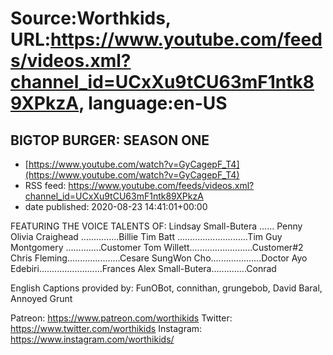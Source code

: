 # Source:Worthkids, URL:https://www.youtube.com/feeds/videos.xml?channel_id=UCxXu9tCU63mF1ntk89XPkzA, language:en-US

## BIGTOP BURGER: SEASON ONE
 - [https://www.youtube.com/watch?v=GyCagepF_T4](https://www.youtube.com/watch?v=GyCagepF_T4)
 - RSS feed: https://www.youtube.com/feeds/videos.xml?channel_id=UCxXu9tCU63mF1ntk89XPkzA
 - date published: 2020-08-23 14:41:01+00:00

FEATURING THE VOICE TALENTS OF:
Lindsay Small-Butera ...... Penny
Olivia Craighead ...............Billie
Tim Batt ............................Tim
Guy Montgomery ..............Customer
Tom Willett.........................Customer#2
Chris Fleming.....................Cesare
SungWon Cho....................Doctor
Ayo Edebiri.........................Frances
Alex Small-Butera..............Conrad

English Captions provided by:
FunOBot, connithan, grungebob, David Baral, Annoyed Grunt

Patreon: https://www.patreon.com/worthikids
Twitter: https://www.twitter.com/worthikids
Instagram: https://www.instagram.com/worthikids/


